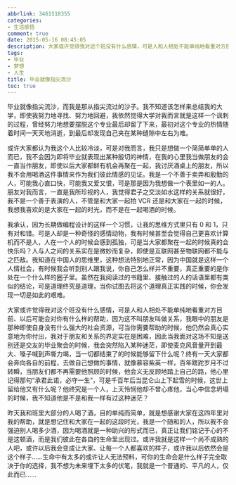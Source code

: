 ```yaml
---
abbrlink: 3461518355
categories:
- 生活感悟
comment: true
date: 2015-05-16 08:45:05
description: 大家或许觉得我对这个班没有什么感情，可是人和人相处不能单纯地看重对方目前、以后可能会对你有什么样的帮助，因为这不叫朋友叫做关系，我眼中的朋友是那种即使自身没有什么强大的社会资源，可当你需要帮助的时候，他仍然会真心实意地为你付出，我对于朋友和关系的界定实在是困难，因此当我面对这场不知是送别还是交友的毕业聚会的时候，我会突然陷入某种迷茫，即使麦克风音量开到最大、嗓子喊到声嘶力竭，当一切都结束了的时候能够留下什么呢;或许大家都认为我这个人比较冷淡，可是对我而言，我只是想做一个简简单单的人而已，我不会因为即将毕业就表现出某种殷切的神情，在我的心里我当做朋友的会一直当作朋友，即使以后大家都鲜有机会再聚在一起，我讨厌酒桌上的朋友，所以我不会用喝酒这件事情来作为我们彼此情感的见证;朋友对我而言，一直是我所珍视的人，我觉得君子之交淡如水这样的关系就很好，我不是一个善于表演的人，不管是和大家一起拍 VCR 还是和大家在一起的时候，我想我喜欢的是大家在一起的时光，而不是在一起喝酒的时候
tags:
- 毕业
- 梦想
- 人生
title: 毕业就像指尖流沙
toc: true
---
```


毕业就像指尖流沙，而我是那从指尖流过的沙子。我不知道该怎样来总结我的大学，即使我努力地寻找、努力地回避，我依然觉得大学对我而言就是这样一个讽刺的过程，曾经努力地想要摆脱这个专业最后却留了下来，最初对这个专业的热情随着时间一天天地消逝，到最后却发现自己夹在某种缝隙中左右为难。

<!--more-->

或许大家都认为我这个人比较冷淡，可是对我而言，我只是想做一个简简单单的人而已，我不会因为即将毕业就表现出某种殷切的神情，在我的心里我当做朋友的会一直当作朋友，即使以后大家都鲜有机会再聚在一起，我讨厌酒桌上的朋友，所以我不会用喝酒这件事情来作为我们彼此情感的见证。我是一个不善于卖弄和殷勤的人，可能我心直口快，可能我又爱又恨，可是那是因为我想做一个表里如一的人。朋友对我而言，一直是我所珍视的人，我觉得君子之交淡如水这样的关系就很好，我不是一个善于表演的人，不管是和大家一起拍 VCR 还是和大家在一起的时候，我想我喜欢的是大家在一起的时光，而不是在一起喝酒的时候。

我承认，因为长期做编程设计的这样一个习惯，让我的思维方式里只有 0 和 1，只有对和错。可是人却是一种奇怪的感情动物，我有时候甚至会觉得自己更喜欢计算机而不是人，人在一个人的时候会感到孤独，可是当大家都聚在一起的时候真的会快乐吗？人与人之间的关系实在是微妙而复杂，即使是互联网甚至物联网都不能与之匹敌。我知道在中国人的思维里，这种想法特别地正常，因为中国就是这样一个人情社会，有时候我会听到别人跟我说，你自己怎么样并不重要，真正重要的是你处在一个什么样的圈子里。虽然在我阅读过的书籍里、接触过的人的话语里都有类似的结论，可是道理终究是道理，当你试图去将这个道理真正实践的时候，你会发现一切是如此的艰难。

大家或许觉得我对这个班没有什么感情，可是人和人相处不能单纯地看重对方目前、以后可能会对你有什么样的帮助，因为这不叫朋友叫做关系，我眼中的朋友是那种即使自身没有什么强大的社会资源，可当你需要帮助的时候，他仍然会真心实意地为你付出，我对于朋友和关系的界定实在是困难，因此当我面对这场不知是送别还是交友的毕业聚会的时候，我会突然陷入某种迷茫，即使麦克风音量开到最大、嗓子喊到声嘶力竭，当一切都结束了的时候能够留下什么呢？终有一天大家都会奔向各自的前程，去做自己想做的事情，就像慕容紫英一样，百年蹉跎岁月不过转瞬，当朋友们都不再需要他照顾的时候，他会义无反顾地踏上自己的路，他心里记得那句“承君此诺，必守一生”，可是千百年后当昆仑山上下起雪的时候，这世上留给他又有什么呢？他终究是一个人，上天怜悯他却不曾心疼他，当心中信念坍塌的时候，我不知道他是不是和我一样有过这种迷茫？

昨天我和班里大部分的人喝了酒，目的单纯而简单，就是想感谢大家在这四年里对我的帮助，就是想记住和大家在一起的这段时光，我是一个随和的人，所以我不会强迫别人喝多少酒，因为喝酒就是一种助兴的形式而已，真正让我们铭记于心的不是这顿酒，而是我们彼此在各自的生命里出现过。或许我就是这样一个尚不成熟的人吧，或许以后我会变成让大家、让每一个人都喜欢的样子，或许我以后依然会是这个样子……生命中有太多的或许让人无法预料，可你的生命会是什么样子完全取决于你的选择，我不想为未来埋下太多的伏笔，我就是一个普通的、平凡的人，仅此而已……